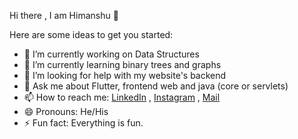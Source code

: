 Hi there , I am Himanshu 👋


Here are some ideas to get you started:

- 🔭 I’m currently working on Data Structures
- 🌱 I’m currently learning binary trees and graphs
- 🤔 I’m looking for help with my website's backend
- 💬 Ask me about Flutter, frontend web and java (core or servlets)
- 📫 How to reach me: [LinkedIn](https://www.linkedin.com/in/himanshu-arora-8bbb911a3/) , [Instagram](https://www.instagram.com/himanshuarora_26/) , [Mail](himanshu1034.cse18@chitkara.edu.in)
- 😄 Pronouns: He/His
- ⚡ Fun fact: Everything is fun.

